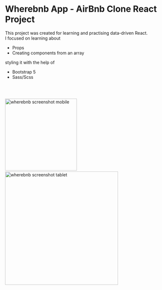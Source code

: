 # Wherebnb App - AirBnb Clone React Project

This project was created for learning and practising data-driven React.<br>
I focused on learning about
<ul>
  <li>Props</li>
  <li>Creating components from an array</li>
</ul>
styling it with the help of 
<ul>
  <li>Bootstrap 5</li>
  <li>Sass/Scss</li>
</ul>
<br>
<br>

<img width="235" alt="wherebnb screenshot mobile" src="https://github.com/kikarikiki/wherebnb/assets/68593523/2a3aa17c-33b9-47f9-8fc6-e3658ddc3a10">&nbsp;&nbsp;
<img width="370" alt="wherebnb screenshot tablet" src="https://github.com/kikarikiki/wherebnb/assets/68593523/6b237bb4-c8bd-49ea-a1ff-f32c06c5975b">
